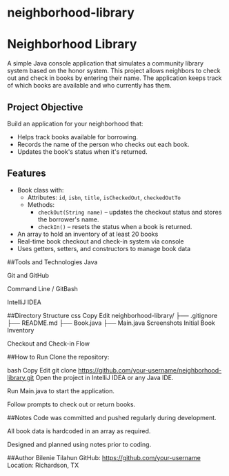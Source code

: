 # neighborhood-library
# Neighborhood Library

A simple Java console application that simulates a community library system based on the honor system. This project allows neighbors to check out and check in books by entering their name. The application keeps track of which books are available and who currently has them.

## Project Objective

Build an application for your neighborhood that:
- Helps track books available for borrowing.
- Records the name of the person who checks out each book.
- Updates the book's status when it's returned.

## Features

- Book class with:
  - Attributes: `id`, `isbn`, `title`, `isCheckedOut`, `checkedOutTo`
  - Methods:
    - `checkOut(String name)` – updates the checkout status and stores the borrower's name.
    - `checkIn()` – resets the status when a book is returned.
- An array to hold an inventory of at least 20 books
- Real-time book checkout and check-in system via console
- Uses getters, setters, and constructors to manage book data


##Tools and Technologies
Java

Git and GitHub

Command Line / GitBash

IntelliJ IDEA

##Directory Structure
css
Copy
Edit
neighborhood-library/
├── .gitignore
├── README.md
├── Book.java
├── Main.java
Screenshots
Initial Book Inventory

Checkout and Check-in Flow

##How to Run
Clone the repository:

bash
Copy
Edit
git clone https://github.com/your-username/neighborhood-library.git
Open the project in IntelliJ IDEA or any Java IDE.

Run Main.java to start the application.

Follow prompts to check out or return books.

##Notes
Code was committed and pushed regularly during development.

All book data is hardcoded in an array as required.

Designed and planned using notes prior to coding.

##Author
Bilenie Tilahun
GitHub: https://github.com/your-username
Location: Richardson, TX
